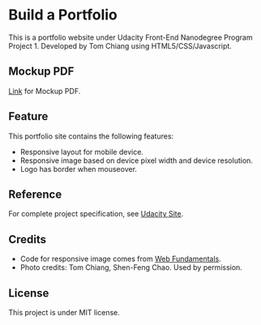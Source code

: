 # Build a Portfolio

This is a portfolio website under Udacity Front-End Nanodegree Program Project 1.
Developed by Tom Chiang using HTML5/CSS/Javascript.

## Mockup PDF
[Link](https://d17h27t6h515a5.cloudfront.net/topher/2017/November/5a136147_design-mockup-portfolio/design-mockup-portfolio.pdf) for Mockup PDF.

## Feature
This portfolio site contains the following features:
- Responsive layout for mobile device.
- Responsive image based on device pixel width and device resolution.
- Logo has border when mouseover.

## Reference
For complete project specification, see [Udacity Site](https://review.udacity.com/#!/rubrics/45/view).

## Credits
 - Code for responsive image comes from [Web Fundamentals](https://developers.google.com/web/fundamentals/design-and-ux/responsive/images).
 - Photo credits: Tom Chiang, Shen-Feng Chao. Used by permission.

## License
This project is under MIT license.
